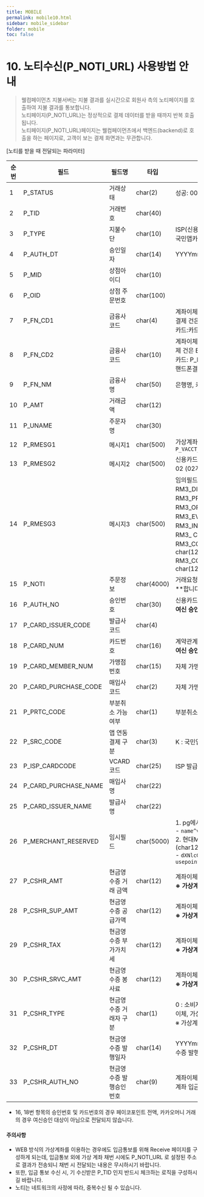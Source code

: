 ```yaml
---
title: MOBILE
permalink: mobile10.html
sidebar: mobile_sidebar
folder: mobile
toc: false
---
```


# 10. 노티수신(P_NOTI_URL) 사용방법 안내

>웰컴페이먼츠 지불서버는 지불 결과를 실시간으로 회원사 측의 노티페이지를 호출하여 지불 결과를 통보합니다.<br>
>노티페이지(P_NOTI_URL)는 정상적으로 결제 데이터를 받을 때까지 반복 호출됩니다.<br>
>노티페이지(P_NOTI_URL)페이지는 웰컴페이먼츠에서 백엔드(backend)로 호출을 하는 페이지로, 고객이 보는 결제 화면과는 무관합니다.<br>

[노티를 받을 때 전달되는 파라미터]

<table style="width: 100%;">
<colgroup>
    <col style="width: 10%;">
    <col style="width: 20%;">
    <col style="width: 20%;">
    <col style="width: 10%;">
    <col style="width: 40%;">
</colgroup>
<thead>
  <tr>
    <th>순번</th>
    <th>필드</th>
    <th>필드명</th>
    <th>타입</th>
    <th>비고</th>
  </tr>
</thead>
<tbody>
  <tr>
    <td>1</td>
    <td>P_STATUS</td>
    <td>거래상태</td>
    <td>char(2)</td>
    <td>성공: 00, 실패 : 01, 가상계좌 입금 통보 시 : 02</td>
  </tr>
  <tr>
    <td>2</td>
    <td>P_TID</td>
    <td>거래번호</td>
    <td>char(40)</td>
    <td></td>
  </tr>
  <tr>
    <td>3</td>
    <td>P_TYPE</td>
    <td>지불수단</td>
    <td>char(10)</td>
    <td>ISP(신용카드  ISP), CARD(신용카드 안심클릭 및 국민앱카드), VBANK( 가상계좌 )</td>
  </tr>
  <tr>
    <td>4</td>
    <td>P_AUTH_DT</td>
    <td>승인일자</td>
    <td>char(14)</td>
    <td>YYYYmmddHHmmss</td>
  </tr>
  <tr>
    <td>5</td>
    <td>P_MID</td>
    <td>상점아이디</td>
    <td>char(10)</td>
    <td></td>
  </tr>
  <tr>
    <td>6</td>
    <td>P_OID</td>
    <td>상점 주문번호</td>
    <td>char(100)</td>
    <td></td>
  </tr>
  <tr>
    <td>7</td>
    <td>P_FN_CD1</td>
    <td>금융사코드</td>
    <td>char(4)</td>
    <td>계좌이체, 가상계좌: 은행코드(계좌이체 내 뱅크월렛 결제 건은 BW로 전달) <br> 카드:카드코드, 핸드폰결제: 핸드폰 번호 앞 3자리</td>
  </tr>
  <tr>
    <td>8</td>
    <td>P_FN_CD2</td>
    <td>금융사코드</td>
    <td>char(10)</td>
    <td>계좌이체: 은행영문 코드 (계좌이체 내 뱅크월렛 결제 건은 BW로 전달) <br> 카드: P_FN_CD1과 동일 <br> 핸드폰결제: P_FN_CD1과 동일</td>
  </tr>
  <tr>
    <td>9</td>
    <td>P_FN_NM</td>
    <td>금융사명</td>
    <td>char(50)</td>
    <td>은행명, 카드사명, 이동통신사명</td>
  </tr>
  <tr>
    <td>10</td>
    <td>P_AMT</td>
    <td>거래금액</td>
    <td>char(12)</td>
    <td></td>
  </tr>
  <tr>
    <td>11</td>
    <td>P_UNAME</td>
    <td>주문자명</td>
    <td>char(30)</td>
    <td></td>
  </tr>
  <tr>
    <td>12</td>
    <td>P_RMESG1</td>
    <td>메시지1</td>
    <td>char(500)</td>
    <td>가상계좌 : 채번 된 가상계좌번호, 입금기한 예) <code>P_VACCT_NO=01440064018781P_EXP_DT=20100325</code></td>
  </tr>
  <tr>
    <td>13</td>
    <td>P_RMESG2</td>
    <td>메시지2</td>
    <td>char(500)</td>
    <td>신용카드의 경우, 할부 결제 시 할부 개월 수 표시  예) 02 (02개월)</td>
  </tr>
  <tr>
    <td>14</td>
    <td>P_RMESG3</td>
    <td>메시지3</td>
    <td>char(500)</td>
    <td>임의필드<code>(name^value|name^value|…)</code> <br> RM3_DISC_AMT : 할인금액 char(12)<br>RM3_PRICE : 실승인금액 char(12)<br>RM3_ORG_AMT : 원금액 char(12)<br>RM3_EVENT_CODE : 이벤트 코드 char(2)<br>RM3_INTEREST : 신용카드 무이자 여부 char(1)<br>RM3_ COUPONFLAG : 쿠폰사용여부 char(1)<br>RM3_COUPONPRICE : 쿠폰사용 실 승인금액 char(12)<br>RM3_COUPONDISCOUNT : 쿠폰 할인금액 char(12)</td>
  </tr>
  <tr>
    <td>15</td>
    <td>P_NOTI</td>
    <td>주문정보</td>
    <td>char(4000)</td>
    <td>거래요청시 입력한 P_NOTI의 값을 **그대로 반환**합니다.</td>
  </tr>
  <tr>
    <td>16</td>
    <td>P_AUTH_NO</td>
    <td>승인번호</td>
    <td>char(30)</td>
    <td>신용카드거래에서만 사용합니다.<br><strong>여신 승인거래에 대해서만 전달</strong></td>
  </tr>
  <tr>
    <td>17</td>
    <td>P_CARD_ISSUER_CODE</td>
    <td>발급사 코드</td>
    <td>char(4)</td>
    <td></td>
  </tr>
  <tr>
    <td>18</td>
    <td>P_CARD_NUM</td>
    <td>카드번호</td>
    <td>char(16)</td>
    <td>계약관계에 따라 틀림<br><strong>여신 승인거래에 대해서만 전달</strong></td>
  </tr>
  <tr>
    <td>19</td>
    <td>P_CARD_MEMBER_NUM</td>
    <td>가맹점번호</td>
    <td>char(15)</td>
    <td>자체 가맹점 일 경우만 해당</td>
  </tr>
  <tr>
    <td>20</td>
    <td>P_CARD_PURCHASE_CODE</td>
    <td>매입사코드</td>
    <td>char(2)</td>
    <td>자체 가맹점 일 경우만 해당</td>
  </tr>
  <tr>
    <td>21</td>
    <td>P_PRTC_CODE</td>
    <td>부분취소 가능여부</td>
    <td>char(1)</td>
    <td>부분취소가능 : 1, 부분취소불가능 : 0</td>
  </tr>
  <tr>
    <td>22</td>
    <td>P_SRC_CODE</td>
    <td>앱 연동 결제 구분</td>
    <td>char(3)</td>
    <td>K : 국민앱카드</td>
  </tr>
  <tr>
    <td>23</td>
    <td>P_ISP_CARDCODE</td>
    <td>VCARD코드</td>
    <td>char(25)</td>
    <td>ISP 발급사코드 및 기타 정보</td>
  </tr>
  <tr>
    <td>24</td>
    <td>P_CARD_PURCHASE_NAME</td>
    <td>매입사명</td>
    <td>char(22)</td>
    <td></td>
  </tr>
  <tr>
    <td>25</td>
    <td>P_CARD_ISSUER_NAME</td>
    <td>발급사명</td>
    <td>char(22)</td>
    <td></td>
  </tr>
  <tr>
    <td>26</td>
    <td>P_MERCHANT_RESERVED</td>
    <td>임시필드</td>
    <td>char(5000)</td>
    <td>1. pg에서 임의로 사용하는 필드<br>- <code>name^value|name^value|..</code><br>2. 현대M포인트, BC TOP포인트 등 사용 내역 표시(char12)<br>- <code>dXNlcG9pbnQ9MCY=(Base64encode) usepoint=0&(Base64decode)</code></td>
  </tr>
  <tr>
    <td>27</td>
    <td>P_CSHR_AMT</td>
    <td>현금영수증 거래 금액</td>
    <td>char(12)</td>
    <td>계좌이체, 가상계좌 현금영수증 거래 금액<br><strong>※ 가상계좌 채번 결과에 전달</strong></td>
  </tr>
  <tr>
    <td>28</td>
    <td>P_CSHR_SUP_AMT</td>
    <td>현금영수증 공급가액</td>
    <td>char(12)</td>
    <td>계좌이체, 가상계좌 현금영수증 공급가액<br><strong>※ 가상계좌 채번 결과에 전달</strong></td>
  </tr>
  <tr>
    <td>29</td>
    <td>P_CSHR_TAX</td>
    <td>현금영수증 부가가치세</td>
    <td>char(12)</td>
    <td>계좌이체, 가상계좌 현금영수증 부가가치세<br><strong>※ 가상계좌 채번 결과에 전달</strong></td>
  </tr>
  <tr>
    <td>30</td>
    <td>P_CSHR_SRVC_AMT</td>
    <td>현금영수증 봉사료</td>
    <td>char(12)</td>
    <td>계좌이체, 가상계좌 현금영수증 부가가치세<br><strong>※ 가상계좌 채번 결과에 전달</strong></td>
  </tr>
  <tr>
    <td>31</td>
    <td>P_CSHR_TYPE</td>
    <td>현금영수증 거래자 구분</td>
    <td>char(1)</td>
    <td>0 : 소비자 소득공제용 / 1 : 사업자 지출증빙용계좌이체, 가상계좌 현금영수증 거래자 구분<br>※ 가상계좌 채번 결과에 전달</td>
  </tr>
  <tr>
    <td>32</td>
    <td>P_CSHR_DT</td>
    <td>현금영수증 발행일자</td>
    <td>char(14)</td>
    <td>YYYYmmddHHmmss계좌이체, 가상계좌 현금영수증 발행일자※ 가상계좌 입금 결과에 전달</td>
  </tr>
  <tr>
    <td>33</td>
    <td>P_CSHR_AUTH_NO</td>
    <td>현금영수증 발행승인번호</td>
    <td>char(9)</td>
    <td>계좌이체, 가상계좌 현금영수증 발행승인번호※ 가상계좌 입금 결과에 전달</td>
  </tr>
</tbody>
</table>

- 16, 18번 항목의 승인번호 및 카드번호의 경우 페이코포인트 전액, 카카오머니 거래의 경우 여신승인 대상이 아님으로 전달되지 않습니다.

#### 주의사항

- WEB 방식의 가상계좌를 이용하는 경우에도 입금통보를 위해 Receive 페이지를 구성하게 되는데,
  입금통보 외에 가상 계좌 채번 시에도 P_NOTI_URL 로 설정된 주소로 결과가 전송되니 채번 시 전달되는 내용은 무시하시기 바랍니다.
- 또한, 입금 통보 수신 시, 기 수신받은 P_TID 인지 반드시 체크하는 로직을 구성하시길 바랍니다.
- 노티는 네트워크의 사정에 따라, 중복수신 될 수 있습니다.